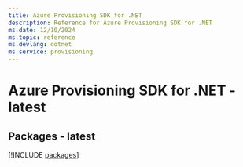 ```yaml
---
title: Azure Provisioning SDK for .NET
description: Reference for Azure Provisioning SDK for .NET
ms.date: 12/10/2024
ms.topic: reference
ms.devlang: dotnet
ms.service: provisioning
---
```

# Azure Provisioning SDK for .NET - latest
## Packages - latest
[!INCLUDE [packages](provisioning-index.md)]